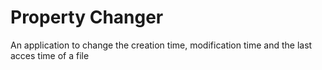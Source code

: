 # Property Changer
An application to change the creation time, modification time and the last acces time of a file
